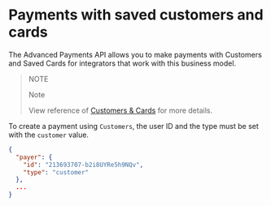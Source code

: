 ﻿---
sites_supported:
    - mla
    - mlb
    - mlm
    - mlc
    - mpe
---
# Payments with saved customers and cards

The Advanced Payments API allows you to make payments with Customers and Saved Cards for integrators that work with this business model.

> NOTE
> 
> Note
>
> View reference of [Customers & Cards](https://www.mercadopago.com.br/developers/en/guides/payments/api/customers-and-cards) for more details.

To create a payment using `Customers`, the user ID and the type must be set with the `customer` value.

```json
{
  "payer": {
    "id": "213693707-b2i8UYRe5h9NQv",
    "type": "customer"
  },
  ...
}
```
